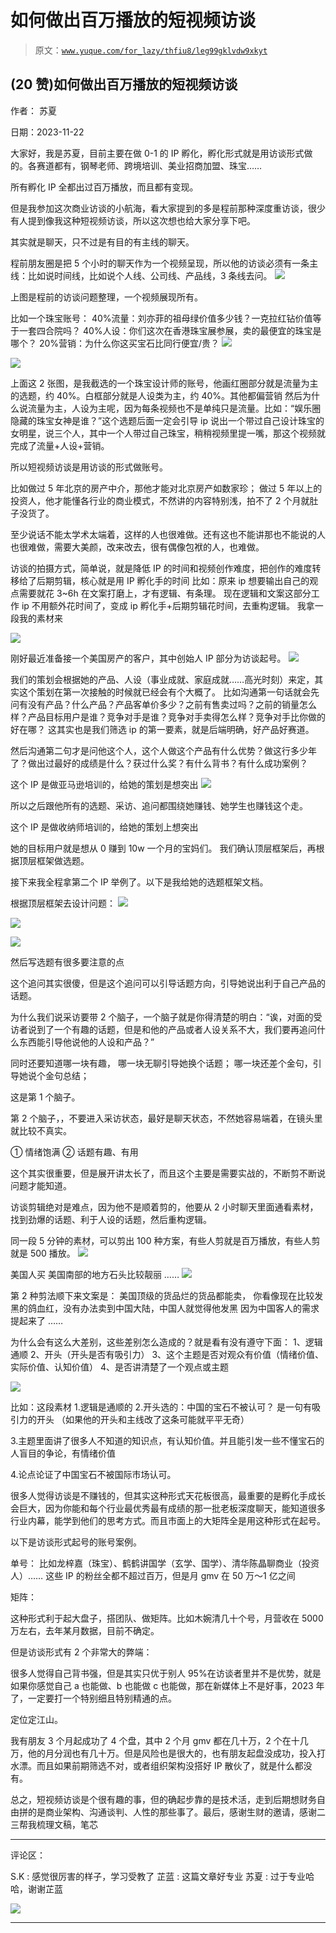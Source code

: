 # 如何做出百万播放的短视频访谈

> 原文：[`www.yuque.com/for_lazy/thfiu8/leg99gklvdw9xkyt`](https://www.yuque.com/for_lazy/thfiu8/leg99gklvdw9xkyt)

## (20 赞)如何做出百万播放的短视频访谈

作者： 苏夏

日期：2023-11-22

大家好，我是苏夏，目前主要在做 0-1 的 IP 孵化，孵化形式就是用访谈形式做的。各赛道都有，钢琴老师、跨境培训、美业招商加盟、珠宝……

所有孵化 IP 全都出过百万播放，而且都有变现。

但是我参加这次商业访谈的小航海，看大家提到的多是程前那种深度重访谈，很少有人提到像我这种短视频访谈，所以这次想也给大家分享下吧。

其实就是聊天，只不过是有目的有主线的聊天。

程前朋友圈是把 5 个小时的聊天作为一个视频呈现，所以他的访谈必须有一条主线：比如说时间线，比如说个人线、公司线、产品线，3 条线去问。
![](img/8047156df69b4d57ce50c21ab324b5b2.png)

上图是程前的访谈问题整理，一个视频展现所有。

比如一个珠宝账号：
40%流量：刘亦菲的祖母绿价值多少钱？一克拉红钻价值等于一套四合院吗？
40%人设：你们这次在香港珠宝展参展，卖的最便宜的珠宝是哪个？
20%营销：为什么你这买宝石比同行便宜/贵？
![](img/39cdac7bedf3fe4dff15d7e54cb7aa33.png)

![](img/b28620a8d5736d95aa83a730c94effde.png)

上面这 2 张图，是我截选的一个珠宝设计师的账号，他画红圈部分就是流量为主的选题，约 40%。白框部分就是人设类为主，约 40%。其他都偏营销
然后为什么说流量为主，人设为主呢，因为每条视频也不是单纯只是流量。比如：“娱乐圈隐藏的珠宝女神是谁？”这个选题后面一定会引导 ip 说出一个带过自己设计珠宝的女明星，说三个人，其中一个人带过自己珠宝，稍稍视频里提一嘴，那这个视频就完成了流量+人设+营销。

所以短视频访谈是用访谈的形式做账号。

比如做过 5 年北京的房产中介，那他才能对北京房产如数家珍；
做过 5 年以上的投资人，他才能懂各行业的商业模式，不然讲的内容特别浅，拍不了 2 个月就肚子没货了。

至少说话不能太学术太端着，这样的人也很难做。还有这也不能讲那也不能说的人也很难做，需要大美颜，改来改去，很有偶像包袱的人，也难做。

访谈的拍摄方式，简单说，就是降低 IP 的时间和视频创作难度，把创作的难度转移给了后期剪辑，核心就是用 IP 孵化手的时间
比如：原来 ip 想要输出自己的观点需要就花 3~6h 在文案打磨上，才有逻辑、有条理。
现在逻辑和文案这部分工作 ip 不用额外花时间了，变成 ip 孵化手+后期剪辑花时间，去重构逻辑。
我拿一段我的素材来

![](img/3b11bb179df20f433aa3e38f4e2e22be.png)

刚好最近准备接一个美国房产的客户，其中创始人 IP 部分为访谈起号。
![](img/66e3c1f46d31091b9c8ef7d9a344e287.png)

我们的策划会根据她的产品、人设（事业成就、家庭成就……高光时刻）来定，其实这个策划在第一次接触的时候就已经会有个大概了。
比如沟通第一句话就会先问有没有产品？什么产品？产品客单价多少？之前有售卖过吗？之前的销量怎么样？产品目标用户是谁？竞争对手是谁？竞争对手卖得怎么样？竞争对手比你做的好在哪？
这其实也是我们筛选 ip 的第一要素，就是后端明确，好产品好赛道。

然后沟通第二句才是问他这个人，这个人做这个产品有什么优势？做这行多少年了？做出过最好的成绩是什么？获过什么奖？有什么背书？有什么成功案例？

这个 IP 是做亚马逊培训的，给她的策划是想突出
![](img/920bd4e298d4f15ca4c18be6a8f09bb7.png)

所以之后跟他所有的选题、采访、追问都围绕她赚钱、她学生也赚钱这个走。

这个 IP 是做收纳师培训的，给她的策划上想突出

她的目标用户就是想从 0 赚到 10w 一个月的宝妈们。
我们确认顶层框架后，再根据顶层框架做选题。

接下来我全程拿第二个 IP 举例了。以下是我给她的选题框架文档。

根据顶层框架去设计问题：
![](img/2ed6daeb44c1c63bcffd5e5d33a3cf30.png)

![](img/6e5b91de126677d6b77c4df2f71b6e35.png)

![](img/4dd02ac95138eb377571609b959dd374.png)

然后写选题有很多要注意的点

这个追问其实很傻，但是这个追问可以引导话题方向，引导她说出利于自己产品的话题。

为什么我们说采访要带 2 个脑子，一个脑子就是你得清楚的明白：“诶，对面的受访者说到了一个有趣的话题，但是和他的产品或者人设关系不大，我们要再追问什么东西能引导他说他的人设和产品？”

同时还要知道哪一块有趣，
哪一块无聊引导她换个话题；
哪一块还差个金句，引导她说个金句总结；

这是第 1 个脑子。

第 2 个脑子，，不要进入采访状态，最好是聊天状态，不然她容易端着，在镜头里就比较不真实。

① 情绪饱满
② 话题有趣、有用

这个其实很重要，但是展开讲太长了，而且这个主要是需要实战的，不断剪不断说问题才能知道。

访谈剪辑绝对是难点，因为他不是顺着剪的，他要从 2 小时聊天里面通看素材，找到劲爆的话题、利于人设的话题，然后重构逻辑。

同一段 5 分钟的素材，可以剪出 100 种方案，有些人剪就是百万播放，有些人剪就是 500 播放。
![](img/46d3458d9b95c9c20aa9e16cceb288aa.png)

美国人买
美国南部的地方石头比较靓丽
……
![](img/8ec894a17833db99ed316a01e34cfead.png)

第 2 种剪法顺下来文案是：
美国顶级的货品烂的货品都能卖，
你看像现在比较发黑的鸽血红，没有办法卖到中国大陆，中国人就觉得他发黑
因为中国客人的需求提起来了
……

为什么会有这么大差别，这些差别怎么造成的？就是看有没有遵守下面：
1、逻辑通顺
2、开头（开头是否有吸引力）
3、这个主题是否对观众有价值（情绪价值、实际价值、认知价值）
4、是否讲清楚了一个观点或主题

![](img/cba1b1da866c0f0172497a432ec66ba0.png)

比如：这段素材
1.逻辑是通顺的
2.开头选的：中国的宝石不被认可？
是一句有吸引力的开头
（如果他的开头和主线改了这条可能就平平无奇）

3.主题里面讲了很多人不知道的知识点，有认知价值。并且能引发一些不懂宝石的人盲目的争论，有情绪价值

4.论点论证了中国宝石不被国际市场认可。

很多人觉得访谈是不赚钱的，但其实这种形式天花板很高，最重要的是孵化手成长会巨大，因为你能和每个行业最优秀最有成绩的那一批老板深度聊天，能知道很多行业内幕，能学到他们的思考方式。而且市面上的大矩阵全是用这种形式在起号。

以下是访谈形式起号的账号案例。

单号：
比如龙梓嘉（珠宝）、鹤鹤讲国学（玄学、国学）、清华陈晶聊商业（投资人）……
这些 IP 的粉丝全都不超过百万，但是月 gmv 在 50 万～1 亿之间

矩阵：

这种形式利于起大盘子，搭团队、做矩阵。比如木婉清几十个号，月营收在 5000 万左右，去年某月数据，目前不确定。

但是访谈形式有 2 个非常大的弊端：

很多人觉得自己背书强，但是其实只优于别人 95%在访谈者里并不是优势，就是如果你感觉自己 a 也能做、b 也能做 c 也能做，那在新媒体上不是好事，2023 年了，一定要打一个特别细且特别精通的点。

定位定江山。

我有朋友 3 个月起成功了 4 个盘，其中 2 个月 gmv 都在几十万，2 个在十几万，他的月分润也有几十万。但是风险也是很大的，也有朋友起盘没成功，投入打水漂。而且如果前期筛选不对，或者组织架构没搭好 IP 散伙了，就是什么都没有。

总之，短视频访谈是个很有趣的事，但的确起步靠的是技术活，走到后期想财务自由拼的是商业架构、沟通谈判、人性的那些事了。最后，感谢生财的邀请，感谢二三帮我梳理文稿，笔芯

* * *

评论区：

S.K : 感觉很厉害的样子，学习受教了
芷蓝 : 这篇文章好专业
苏夏 : 过于专业哈哈，谢谢芷蓝

![](img/1c37d505930596d12a88ab23e11aa07a.png)

* * *